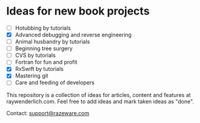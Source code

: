 # Ideas for new book projects
- [ ] Hotubbing by tutorials
- [x] Advanced debugging and reverse engineering
- [ ] Animal husbandry by tutorials
- [ ] Beginning tree surgery
- [ ] CVS by tutorials
- [ ] Fortran for fun and profit
- [x] RxSwift by tutorials
- [x] Mastering git
- [ ] Care and feeding of developers

This repository is a collection of ideas for articles, content
and features at raywenderlich.com.
Feel free to add ideas and mark taken ideas as "done".

Contact: support@razeware.com